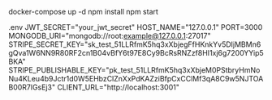 docker-compose up -d
npm install
npm start

.env
JWT_SECRET="your_jwt_secret"
HOST_NAME="127.0.0.1"
PORT=3000
MONGODB_URI="mongodb://root:example@127.0.0.1:27017"
STRIPE_SECRET_KEY="sk_test_51LLRfmK5hq3xXbjegFfHKnkYv5DIjMBMn6gQva1W6NN9R80RF2cn1B04vBfY6t97E8Cy9BcRsRNZzf8HI1xj6g7200YYip5BKA"
STRIPE_PUBLISHABLE_KEY="pk_test_51LLRfmK5hq3xXbjeM0PStbryHmNoNu4KLeu4b9Jctr1d0W5EHbzClZnXxPdKAZziBfpCxCClMf3qA8C9w5NJTOAB00R7lGsEj3"
CLIENT_URL="http://localhost:3001"